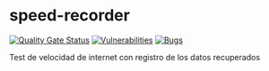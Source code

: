 # speed-recorder

[![Quality Gate Status](http://5.196.14.9:9000/api/project_badges/measure?project=speed-recorder&metric=alert_status)](http://5.196.14.9:9000/dashboard?id=speed-recorder)
[![Vulnerabilities](http://5.196.14.9:9000/api/project_badges/measure?project=speed-recorder&metric=vulnerabilities)](http://5.196.14.9:9000/dashboard?id=speed-recorder)
[![Bugs](http://5.196.14.9:9000/api/project_badges/measure?project=speed-recorder&metric=bugs)](http://5.196.14.9:9000/dashboard?id=speed-recorder)


Test de velocidad de internet con registro de los datos recuperados
